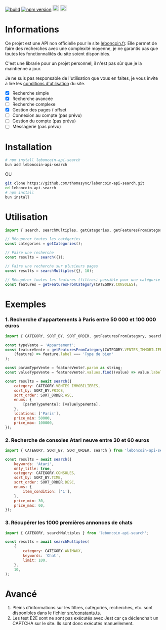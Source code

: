 [![build](https://github.com/thomasync/leboncoin-api-search/actions/workflows/build.yml/badge.svg)](https://github.com/thomasync/leboncoin-api-search/actions/workflows/build.yml)
[![npm version](https://badge.fury.io/js/leboncoin-api-search.svg)](https://badge.fury.io/js/leboncoin-api-search)
<img src="https://img.shields.io/badge/TypeScript-007ACC?style=for-the-badge&logo=typescript&logoColor=white" height="20" />
<img src="https://img.shields.io/badge/Bun-%23000000.svg?style=for-the-badge&logo=bun&logoColor=white" height="20" />

# Informations

Ce projet est une API non officielle pour le site [leboncoin.fr](https://www.leboncoin.fr/). Elle permet de faire des recherches avec une complexité moyenne, je ne garantis pas que toutes les fonctionnalités du site soient disponibles.

C'est une librarie pour un projet personnel, il n'est pas sûr que je la maintienne à jour.

Je ne suis pas responsable de l'utilisation que vous en faites, je vous invite à lire les [conditions d'utilisation](https://www.leboncoin.fr/conditions-generales-d-utilisation/) du site.

-   [x] Recherche simple
-   [x] Recherche avancée
-   [ ] Recherche complexe
-   [x] Gestion des pages / offset
-   [ ] Connexion au compte (pas prévu)
-   [ ] Gestion du compte (pas prévu)
-   [ ] Messagerie (pas prévu)

# Installation

```bash
# npm install leboncoin-api-search
bun add leboncoin-api-search
```

OU

```bash
git clone https://github.com/thomasync/leboncoin-api-search.git
cd leboncoin-api-search
# npm install
bun install
```

# Utilisation

```javascript
import { search, searchMultiples, getCategories, getFeaturesFromCategory } from 'leboncoin-api-search';

// Récuperer toutes les catégories
const categories = getCategories();

// Faire une recherche
const results = search({});

// Faire une recherche sur plusieurs pages
const results = searchMultiples({}, 10);

// Récupérer toutes les features (filtres) possible pour une catégorie
const features = getFeaturesFromCategory(CATEGORY.CONSOLES);
```

# Exemples

### 1. Recherche d'appartements à Paris entre 50 000 et 100 000 euros

```javascript
import { CATEGORY, SORT_BY, SORT_ORDER, getFeaturesFromCategory, search } from 'leboncoin-api-search';

const typeVente = 'Appartement';
const featureVente = getFeaturesFromCategory(CATEGORY.VENTES_IMMOBILIERES).find(
	(feature) => feature.label === 'Type de bien'
);

const paramTypeVente = featureVente?.param as string;
const valueTypeVente = featureVente?.values.find((value) => value.label === typeVente)?.value;

const results = await search({
	category: CATEGORY.VENTES_IMMOBILIERES,
	sort_by: SORT_BY.PRICE,
	sort_order: SORT_ORDER.ASC,
	enums: {
		[paramTypeVente]: [valueTypeVente],
	},
	locations: ['Paris'],
	price_min: 50000,
	price_max: 100000,
});
```

### 2. Recherche de consoles Atari neuve entre 30 et 60 euros

```javascript
import { CATEGORY, SORT_BY, SORT_ORDER, search } from 'leboncoin-api-search';

const results = await search({
	keywords: 'Atari',
	only_title: true,
	category: CATEGORY.CONSOLES,
	sort_by: SORT_BY.TIME,
	sort_order: SORT_ORDER.DESC,
	enums: {
		item_condition: ['1'],
	},
	price_min: 30,
	price_max: 60,
});
```

### 3. Récupérer les 1000 premières annonces de chats

```javascript
import { CATEGORY, searchMultiples } from 'leboncoin-api-search';

const results = await searchMultiples(
	{
		category: CATEGORY.ANIMAUX,
		keywords: 'Chat',
		limit: 100,
	},
	10,
);
```

# Avancé

1. Pleins d'informations sur les filtres, catégories, recherches, etc. sont disponibles dans le fichier [src/constants.ts](src/constants.ts).
2. Les test E2E sont ne sont pas exécutés avec Jest car ça déclenchait un CAPTCHA sur le site. Ils sont donc exécutés manuellement.
